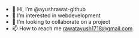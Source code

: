 - 👋 Hi, I’m @ayushrawat-github
- 👀 I’m interested in webdevelopment
- 💞️ I’m looking to collaborate on a project
- 📫 How to reach me  rawatayush1718@gmail.com

<!---
ayushrawat-github/ayushrawat-github is a ✨ special ✨ repository because its `README.md` (this file) appears on your GitHub profile.
You can click the Preview link to take a look at your changes.
--->
